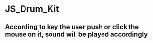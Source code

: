 # JS_Drum_Kit
## According to key the user push or click the mouse on it, sound will be played accordingly
